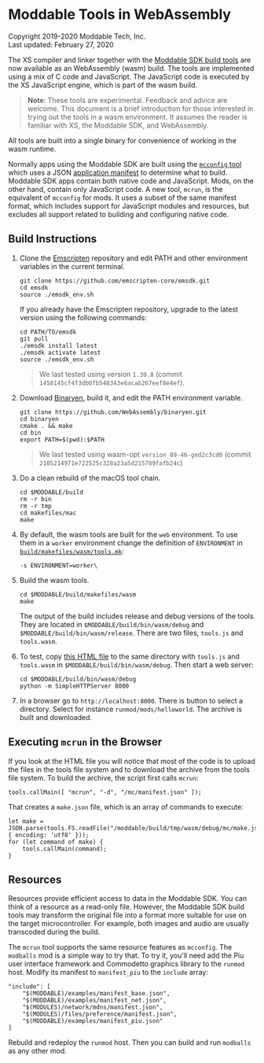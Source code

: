 # Moddable Tools in WebAssembly
Copyright 2019-2020 Moddable Tech, Inc.<BR>
Last updated: February 27, 2020

The XS compiler and linker together with the [Moddable SDK build tools](https://github.com/Moddable-OpenSource/moddable/tree/public/tools) are now available as an WebAssembly (wasm) build. The tools are implemented using a mix of C code and JavaScript. The JavaScript code is executed by the XS JavaScript engine, which is part of the wasm build.

> **Note**: These tools are experimental. Feedback and advice are welcome. This document is a brief introduction for those interested in trying out the tools in a wasm environment. It assumes the reader is familiar with XS, the Moddable SDK, and WebAssembly.

All tools are built into a single binary for convenience of working in the wasm runtime.

Normally apps using the Moddable SDK are built using the [`mcconfig` tool](https://github.com/Moddable-OpenSource/moddable/blob/public/documentation/tools/tools.md#mcconfig) which uses a JSON [application manifest](https://github.com/Moddable-OpenSource/moddable/blob/public/documentation/tools/manifest.md) to determine what to build. Moddable SDK apps contain both native code and JavaScript. Mods, on the other hand, contain only JavaScript code. A new tool, `mcrun`, is the equivalent of `mcconfig` for mods. It uses a subset of the same manifest format, which includes support for JavaScript modules and resources, but excludes all support related to building and configuring native code.

## Build Instructions

1. Clone the [Emscripten](https://emscripten.org/) repository and edit PATH and other environment variables in the current terminal.

	```text
	git clone https://github.com/emscripten-core/emsdk.git
	cd emsdk
	source ./emsdk_env.sh
	```
	
	If you already have the Emscripten repository, upgrade to the latest version using the following commands:
	
	```text
	cd PATH/TO/emsdk
	git pull
	./emsdk install latest
	./emsdk activate latest
	source ./emsdk_env.sh
	```
	
	> We last tested using version `1.39.8` (commit `1458145cf4f3db0fb548343e6acab267eef8e4ef`).
	
2. Download [Binaryen](https://github.com/WebAssembly/binaryen), build it, and edit the PATH environment variable.

	```text
	git clone https://github.com/WebAssembly/binaryen.git
	cd binaryen
	cmake . && make
	cd bin
	export PATH=$(pwd):$PATH
	```
	
	> We last tested using wasm-opt `version_89-46-ged2c3cd0` (commit `2105214971e722525c328a23a5d215789fafb24c`)
	
3. Do a clean rebuild of the macOS tool chain.

	```text
	cd $MODDABLE/build
	rm -r bin
	rm -r tmp
	cd makefiles/mac
	make
	```

4. By default, the wasm tools are built for the `web` environment. To use them in a `worker` environment change the definition of `ENVIRONMENT` in [`build/makefiles/wasm/tools.mk`](https://github.com/Moddable-OpenSource/moddable/blob/public/build/makefiles/wasm/tools.mk#L221):

	```text
	-s ENVIRONMENT=worker\
	```

5. Build the wasm tools.

	```text
	cd $MODDABLE/build/makefiles/wasm
	make
	```

	The output of the build includes release and debug versions of the tools. They are located in `$MODDABLE/build/bin/wasm/debug` and `$MODDABLE/build/bin/wasm/release`. There are two files, `tools.js` and `tools.wasm`.

6. To test, copy [this HTML file](https://gist.github.com/phoddie/bade2f7e49f2e4da26877c8f8d380c79) to the same directory with `tools.js` and `tools.wasm` in `$MODDABLE/build/bin/wasm/debug`. Then start a web server:

	```text
	cd $MODDABLE/build/bin/wasm/debug
	python -m SimpleHTTPServer 8000
	```

7. In a browser go to `http://localhost:8000`. There is button to select a directory. Select for instance `runmod/mods/helloworld`.
The archive is built and downloaded.

## Executing `mcrun` in the Browser
If you look at the HTML file you will notice that most of the code is to upload the files in the tools file system and to download the archive from the tools file system. To build the archive, the script first calls `mcrun`:

	tools.callMain([ "mcrun", "-d", "/mc/manifest.json" ]);

That creates a `make.json` file, which is an array of commands to execute:

	let make = JSON.parse(tools.FS.readFile("/moddable/build/tmp/wasm/debug/mc/make.json", { encoding: 'utf8' }));
	for (let command of make) {
		tools.callMain(command);
	}

## Resources
Resources provide efficient access to data in the Moddable SDK. You can think of a resource as a read-only file. However, the Moddable SDK build tools may transform the original file into a format more suitable for use on the target microcontroller. For example, both images and audio are usually transcoded during the build.

The `mcrun` tool supports the same resource features as `mcconfig`. The `modballs` mod is a simple way to try that. To try it, you'll need add the Piu user interface framework and Commodetto graphics library to the `runmod` host. Modify its manifest to `manifest_piu` to the `include` array:

```text
"include": [
	"$(MODDABLE)/examples/manifest_base.json",
	"$(MODDABLE)/examples/manifest_net.json",
	"$(MODULES)/network/mdns/manifest.json",
	"$(MODULES)/files/preference/manifest.json",
	"$(MODDABLE)/examples/manifest_piu.json"
]
```

Rebuild and redeploy the `runmod` host. Then you can build and run `modballs` as any other mod.
